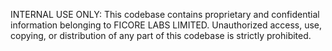INTERNAL USE ONLY: This codebase contains proprietary and confidential information belonging to FICORE LABS LIMITED. Unauthorized access, use, copying, or distribution of any part of this codebase is strictly prohibited.

